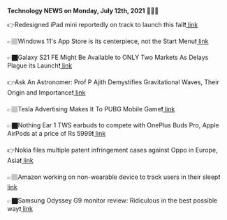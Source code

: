 <b>Technology NEWS on Monday, July 12th, 2021</b> 📡📡📡 

👉Redesigned iPad mini reportedly on track to launch this fall❗️<a href='https://techblock.club/?p=13077'> link</a>

👉🏽Windows 11's App Store is its centerpiece, not the Start Menu❗️<a href='https://techblock.club/?p=13079'> link</a>

👉🏿Galaxy S21 FE Might Be Available to ONLY Two Markets As Delays Plague its Launch❗️<a href='https://techblock.club/?p=13081'> link</a>

👉Ask An Astronomer: Prof P Ajith Demystifies Gravitational Waves, Their Origin and Importance❗️<a href='https://techblock.club/?p=13083'> link</a>

👉🏽Tesla Advertising Makes It To PUBG Mobile Game❗️<a href='https://techblock.club/?p=13085'> link</a>

👉🏿Nothing Ear 1 TWS earbuds to compete with OnePlus Buds Pro, Apple AirPods at a price of Rs 5999❗️<a href='https://techblock.club/?p=13087'> link</a>

👉Nokia files multiple patent infringement cases against Oppo in Europe, Asia❗️<a href='https://techblock.club/?p=13089'> link</a>

👉🏽Amazon working on non-wearable device to track users in their sleep❗️<a href='https://techblock.club/?p=13091'> link</a>

👉🏿Samsung Odyssey G9 monitor review: Ridiculous in the best possible way❗️<a href='https://techblock.club/?p=13093'> link</a>

